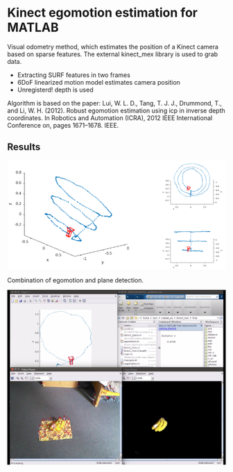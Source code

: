 # Kinect egomotion estimation for MATLAB

Visual odometry method, which estimates the position of a Kinect camera based on sparse features. The external kinect_mex library is used to grab data.

+ Extracting SURF features in two frames
+ 6DoF linearized motion model estimates camera position
+ Unregisterd! depth is used

Algorithm is based on the paper:
Lui, W. L. D., Tang, T. J. J., Drummond, T., and Li, W. H. (2012). Robust egomotion estimation using icp
in inverse depth coordinates. In Robotics and Automation (ICRA), 2012 IEEE International Conference on,
pages 1671–1678. IEEE.

## Results

![Egomotion estimation](https://raw.githubusercontent.com/ldelange/egomotion-estimation/master/egomotion.png)

Combination of egomotion and plane detection.

![Egomotion and plane detection](https://raw.githubusercontent.com/ldelange/egomotion-estimation/master/egomotion_and_plane_detection.png)

